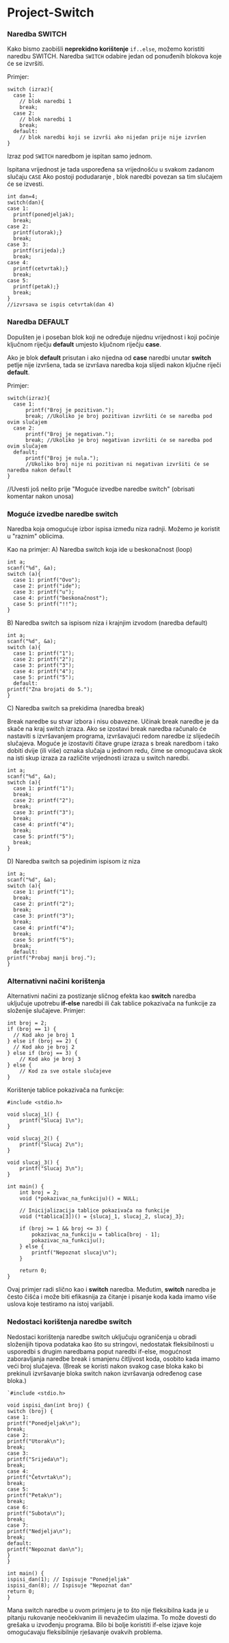 # Project-Switch

### Naredba SWITCH

Kako bismo zaobišli **neprekidno korištenje** `if..else`, možemo koristiti naredbu SWITCH.
Naredba `SWITCH` odabire jedan od ponuđenih blokova koje će se izvršiti.

Primjer:
```
switch (izraz){
  case 1:
    // blok naredbi 1
    break;
  case 2:
    // blok naredbi 1
    break;
  default:
    // blok naredbi koji se izvrši ako nijedan prije nije izvršen
}
```

Izraz pod `SWITCH` naredbom je ispitan samo jednom.

Ispitana vrijednost je tada uspoređena sa vrijednošću u svakom zadanom slučaju `CASE` Ako postoji podudaranje , blok naredbi povezan sa tim slučajem će se izvesti.

```
int dan=4;
switch(dan){
case 1:
  printf(ponedjeljak);
  break;
case 2:
  printf(utorak);}
  break;
case 3:
  printf(srijeda);}
  break;
case 4:
  printf(cetvrtak);}
  break;
case 5:
  printf(petak);}
  break;
}
//izvrsava se ispis cetvrtak(dan 4)
```

### Naredba DEFAULT

Dopušten je i poseban blok koji ne određuje nijednu vrijednost i koji počinje ključnom riječju **default** umjesto ključnom riječju **case**.

Ako je blok **default** prisutan i ako nijedna od **case** naredbi unutar **switch** petlje nije izvršena, tada se izvršava naredba koja slijedi nakon ključne riječi **default**.

Primjer:
```
switch(izraz){
  case 1:
      printf("Broj je pozitivan.");
      break; //Ukoliko je broj pozitivan izvršiti će se naredba pod ovim slučajem
  case 2:
      printf("Broj je negativan.");
      break; //Ukoliko je broj negativan izvršiti će se naredba pod ovim slučajem
  default;
      printf("Broj je nula.");
      //Ukoliko broj nije ni pozitivan ni negativan izvršiti će se naredba nakon default
}
```

//Uvesti još nešto prije "Moguće izvedbe naredbe switch" (obrisati komentar nakon unosa)
### Moguće izvedbe naredbe switch
  Naredba koja omogućuje izbor ispisa između niza radnji. Možemo je koristit u "raznim" oblicima.
  
Kao na primjer:
A) Naredba switch koja ide u beskonačnost (loop)
```
int a;
scanf("%d", &a);
switch (a){
  case 1: printf("Ovo");
  case 2: printf("ide");
  case 3: printf("u");
  case 4: printf("beskonačnost");
  case 5: printf("!!");
}
```
B) Naredba switch sa ispisom niza i krajnjim izvodom (naredba default)
```
int a;
scanf("%d", &a);
switch (a){
  case 1: printf("1");
  case 2: printf("2");
  case 3: printf("3");
  case 4: printf("4");
  case 5: printf("5");
  default:
printf("Zna brojati do 5.");
}
```
C) Naredba switch sa prekidima (naredba break)

   Break naredbe su stvar izbora i nisu obavezne. Učinak break naredbe je da skače na kraj switch izraza. Ako se izostavi break naredba računalo će nastaviti s izvršavanjem programa, izvršavajući redom naredbe iz slijedećih slučajeva. Moguće je izostaviti čitave grupe izraza s break naredbom i tako dobiti dvije (ili više) oznaka slučaja u jednom redu, čime se omogućava skok na isti skup izraza za različite vrijednosti izraza u switch naredbi.

```
int a;
scanf("%d", &a);
switch (a){
  case 1: printf("1");
  break;
  case 2: printf("2");
  break;
  case 3: printf("3");
  break;
  case 4: printf("4");
  break;
  case 5: printf("5");
  break;
}
```
D) Naredba switch sa pojedinim ispisom iz niza
```
int a;
scanf("%d", &a);
switch (a){
  case 1: printf("1");
  break;
  case 2: printf("2");
  break;
  case 3: printf("3");
  break;
  case 4: printf("4");
  break;
  case 5: printf("5");
  break;
  default:
printf("Probaj manji broj.");
}
```
### Alternativni načini korištenja

Alternativni načini za postizanje sličnog efekta kao **switch** naredba uključuje upotrebu **if-else** naredbi ili čak tablice pokazivača na funkcije za složenije slučajeve.
Primjer:
```
int broj = 2;
if (broj == 1) {
  // Kod ako je broj 1
} else if (broj == 2) {
  // Kod ako je broj 2
} else if (broj == 3) {
    // Kod ako je broj 3
} else {
    // Kod za sve ostale slučajeve
}
```
Korištenje tablice pokazivača na funkcije:
```
#include <stdio.h>

void slucaj_1() {
    printf("Slucaj 1\n");
}

void slucaj_2() {
    printf("Slucaj 2\n");
}

void slucaj_3() {
    printf("Slucaj 3\n");
}

int main() {
    int broj = 2;
    void (*pokazivac_na_funkciju)() = NULL;
    
    // Inicijalizacija tablice pokazivača na funkcije
    void (*tablica[3])() = {slucaj_1, slucaj_2, slucaj_3};
    
    if (broj >= 1 && broj <= 3) {
        pokazivac_na_funkciju = tablica[broj - 1];
        pokazivac_na_funkciju();
    } else {
        printf("Nepoznat slucaj\n");
    }
    
    return 0;
}
```
Ovaj primjer radi slično kao i **switch** naredba. Međutim, **switch** naredba je često čišća i može biti efikasnija za čitanje i pisanje koda kada imamo više uslova koje testiramo na istoj varijabli.







### Nedostaci korištenja naredbe switch

Nedostaci korištenja naredbe switch uključuju ograničenja u obradi složenijih tipova podataka kao što su stringovi, nedostatak fleksibilnosti u usporedbi s drugim naredbama poput naredbi if-else, mogućnost zaboravljanja naredbe break i smanjenu čitljivost koda, osobito kada imamo veći broj slučajeva. (Break se koristi nakon svakog case bloka kako bi prekinuli izvršavanje bloka switch nakon izvršavanja određenog case bloka.)
```
`#include <stdio.h>

void ispisi_dan(int broj) {
switch (broj) {
case 1:
printf("Ponedjeljak\n");
break;
case 2:
printf("Utorak\n");
break;
case 3:
printf("Srijeda\n");
break;
case 4:
printf("Četvrtak\n");
break;
case 5:
printf("Petak\n");
break;
case 6:
printf("Subota\n");
break;
case 7:
printf("Nedjelja\n");
break;
default:
printf("Nepoznat dan\n");
}
}

int main() {
ispisi_dan(1); // Ispisuje "Ponedjeljak"
ispisi_dan(8); // Ispisuje "Nepoznat dan"
return 0;
} 
```
Mana switch naredbe u ovom primjeru je to što nije fleksibilna kada je u pitanju rukovanje neočekivanim ili nevažećim ulazima. To može dovesti do grešaka u izvođenju programa. Bilo bi bolje koristiti if-else izjave koje omogućavaju fleksibilnije rješavanje ovakvih problema.






